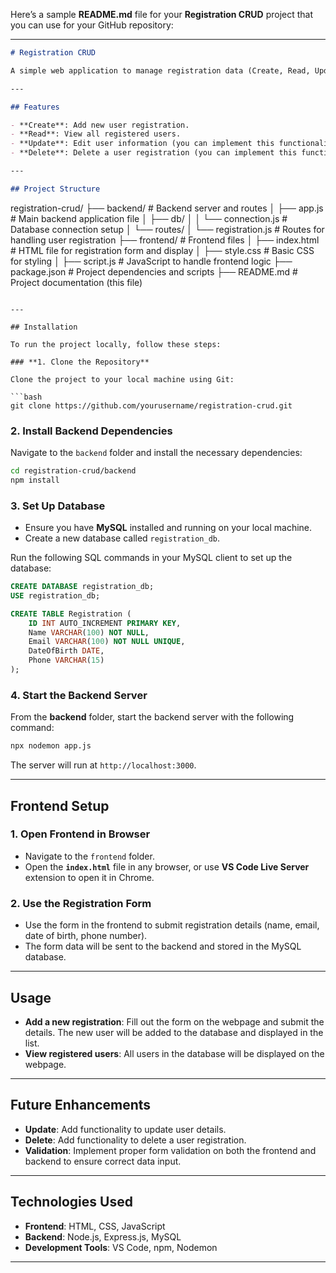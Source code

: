 Here’s a sample **README.md** file for your **Registration CRUD** project that you can use for your GitHub repository:

---

```markdown
# Registration CRUD

A simple web application to manage registration data (Create, Read, Update, Delete) using a **Node.js** backend and a **frontend** with HTML, CSS, and JavaScript. This project allows users to submit their registration details, which are stored in a MySQL database. The registered users can be viewed and managed via the frontend interface.

---

## Features

- **Create**: Add new user registration.
- **Read**: View all registered users.
- **Update**: Edit user information (you can implement this functionality if needed).
- **Delete**: Delete a user registration (you can implement this functionality if needed).

---

## Project Structure

```
registration-crud/
├── backend/                     # Backend server and routes
│   ├── app.js                   # Main backend application file
│   ├── db/
│   │   └── connection.js        # Database connection setup
│   └── routes/
│       └── registration.js      # Routes for handling user registration
├── frontend/                    # Frontend files
│   ├── index.html               # HTML file for registration form and display
│   ├── style.css                # Basic CSS for styling
│   ├── script.js                # JavaScript to handle frontend logic
├── package.json                 # Project dependencies and scripts
├── README.md                    # Project documentation (this file)
```

---

## Installation

To run the project locally, follow these steps:

### **1. Clone the Repository**

Clone the project to your local machine using Git:

```bash
git clone https://github.com/yourusername/registration-crud.git
```

### **2. Install Backend Dependencies**

Navigate to the `backend` folder and install the necessary dependencies:

```bash
cd registration-crud/backend
npm install
```

### **3. Set Up Database**

- Ensure you have **MySQL** installed and running on your local machine.
- Create a new database called `registration_db`.

Run the following SQL commands in your MySQL client to set up the database:

```sql
CREATE DATABASE registration_db;
USE registration_db;

CREATE TABLE Registration (
    ID INT AUTO_INCREMENT PRIMARY KEY,
    Name VARCHAR(100) NOT NULL,
    Email VARCHAR(100) NOT NULL UNIQUE,
    DateOfBirth DATE,
    Phone VARCHAR(15)
);
```

### **4. Start the Backend Server**

From the **backend** folder, start the backend server with the following command:

```bash
npx nodemon app.js
```

The server will run at `http://localhost:3000`.

---

## Frontend Setup

### **1. Open Frontend in Browser**

- Navigate to the `frontend` folder.
- Open the **`index.html`** file in any browser, or use **VS Code Live Server** extension to open it in Chrome.

### **2. Use the Registration Form**

- Use the form in the frontend to submit registration details (name, email, date of birth, phone number).
- The form data will be sent to the backend and stored in the MySQL database.

---

## Usage

- **Add a new registration**: Fill out the form on the webpage and submit the details. The new user will be added to the database and displayed in the list.
- **View registered users**: All users in the database will be displayed on the webpage.

---

## Future Enhancements

- **Update**: Add functionality to update user details.
- **Delete**: Add functionality to delete a user registration.
- **Validation**: Implement proper form validation on both the frontend and backend to ensure correct data input.

---

## Technologies Used

- **Frontend**: HTML, CSS, JavaScript
- **Backend**: Node.js, Express.js, MySQL
- **Development Tools**: VS Code, npm, Nodemon

---

